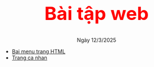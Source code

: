 <!DOCTYPE html>
<html lang="vi">
<head>
    <meta charset="UTF-8">
    <meta name="viewport" content="width=device-width, initial-scale=1.0">
    <title>Danh sách bài tập</title>
</head>
<body>
    <h1 style="color: red; text-align: center; font-size:50px;"> Bài tập web</h1>
    <p style="text-align: center ;"> Ngày 12/3/2025</p>
    <ul>
        <li><a href="menungangdoc.html">Bai menu trang HTML</a></li>
        <li><a href="tcncomenu.html">Trang ca nhan</a></li>
    </ul>
</body>
</html>
